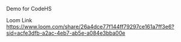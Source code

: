 Demo for CodeHS 

Loom Link
https://www.loom.com/share/26a4dce77f144ff79297ce161a7ff3e6?sid=acfe3dfb-a2ac-4eb7-ab5e-a084e3bba00e
